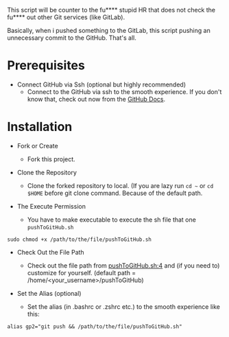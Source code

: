 This script will be counter to the fu**** stupid HR that does not check the fu**** out other Git services (like GitLab).

Basically, when i pushed something to the GitLab, this script pushing an unnecessary commit to the GitHub. That's all.

# Prerequisites

- Connect GitHub via Ssh (optional but highly recommended)
  - Connect to the GitHub via ssh to the smooth experience. If you don't know that, check out now from the [GitHub Docs](https://docs.github.com/en/authentication/connecting-to-github-with-ssh).

# Installation

- Fork or Create
  - Fork this project.

- Clone the Repository
  - Clone the forked repository to local. (If you are lazy run `cd ~` or `cd $HOME` before git clone command. Because of the default path.

- The Execute Permission
  - You have to make executable to execute the sh file that one `pushToGitHub.sh`

```
sudo chmod +x /path/to/the/file/pushToGitHub.sh
```

- Check Out the File Path
  - Check out the file path from [pushToGitHub.sh:4](https://github.com/emretepedev/pushToGitHub/blob/master/pushToGitHub.sh#L4) and (if you need to) customize for yourself. (default path = /home/<your_username>/pushToGitHub)

- Set the Alias (optional)
  - Set the alias (in .bashrc or .zshrc etc.) to the smooth experience like this:

```
alias gp2="git push && /path/to/the/file/pushToGitHub.sh"
```
